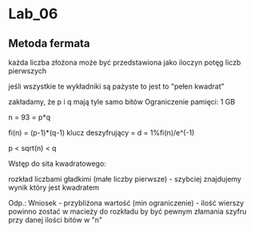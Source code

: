 # Lab_06

## Metoda fermata

każda liczba złożona może być przedstawiona jako iloczyn potęg liczb pierwszych

jeśli wszystkie te wykładniki są pażyste to jest to "pełen kwadrat"

zakładamy, że p i q mają tyle samo bitów
Ograniczenie pamięci: 1 GB

n = 93 = p*q

fi(n) = (p-1)*(q-1)
klucz deszyfrujący = d = 1%fi(n)/e^(-1)

p < sqrt(n) < q

Wstęp do sita kwadratowego:

rozkład liczbami gładkimi (małe liczby pierwsze) - szybciej znajdujemy wynik który jest kwadratem

Odp.: Wniosek - przybliżona wartość (min ograniczenie) - ilość wierszy powinno zostać w macieży do rozkładu by być pewnym złamania szyfru przy danej ilości bitów w "n"
